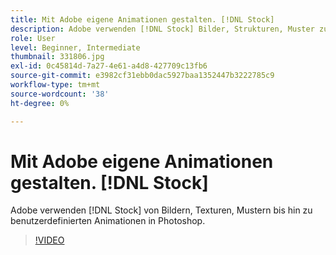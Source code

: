 ```yaml
---
title: Mit Adobe eigene Animationen gestalten. [!DNL Stock]
description: Adobe verwenden [!DNL Stock] Bilder, Strukturen, Muster zu benutzerdefinierten Animationen in Photoshop
role: User
level: Beginner, Intermediate
thumbnail: 331806.jpg
exl-id: 0c45814d-7a27-4e61-a4d8-427709c13fb6
source-git-commit: e3982cf31ebb0dac5927baa1352447b3222785c9
workflow-type: tm+mt
source-wordcount: '38'
ht-degree: 0%

---
```


# Mit Adobe eigene Animationen gestalten. [!DNL Stock]

Adobe verwenden [!DNL Stock] von Bildern, Texturen, Mustern bis hin zu benutzerdefinierten Animationen in Photoshop.

>[!VIDEO](https://video.tv.adobe.com/v/331806?hidetitle=true)
